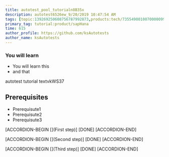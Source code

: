 ```yaml
---
title: autotest_pool_tutorialn8B35x
description: autotest6526ew_9/20/2019 10:47:54 AM
tags: [topic:139269250608756787992873,products:tech/73554900100700000996,tutorial:experience/advanced]
primary_tag: tutorial:product/sapHana
time: 615
author_profile: https://github.com/ksAutotests
author_name: ksAutotests
---
```

### You will learn
- You will learn this
- and that

autotest tutorial textvkWS37

## Prerequisites
- Prerequisute1
- Prerequisute2
- Prerequisute3

[ACCORDION-BEGIN [](First step)]
[DONE]
[ACCORDION-END]

[ACCORDION-BEGIN [](Second step)]
[DONE]
[ACCORDION-END]

[ACCORDION-BEGIN [](Third step)]
[DONE]
[ACCORDION-END]

